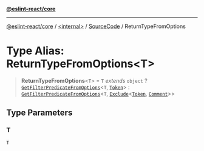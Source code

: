 [**@eslint-react/core**](../../../../README.md)

***

[@eslint-react/core](../../../../README.md) / [\<internal\>](../../../README.md) / [SourceCode](../README.md) / ReturnTypeFromOptions

# Type Alias: ReturnTypeFromOptions\<T\>

> **ReturnTypeFromOptions**\<`T`\> = `T` *extends* `object` ? [`GetFilterPredicateFromOptions`](GetFilterPredicateFromOptions.md)\<`T`, [`Token`](../../../type-aliases/Token.md)\> : [`GetFilterPredicateFromOptions`](GetFilterPredicateFromOptions.md)\<`T`, [`Exclude`](../../../type-aliases/Exclude.md)\<[`Token`](../../../type-aliases/Token.md), [`Comment`](../../../type-aliases/Comment.md)\>\>

## Type Parameters

### T

`T`
